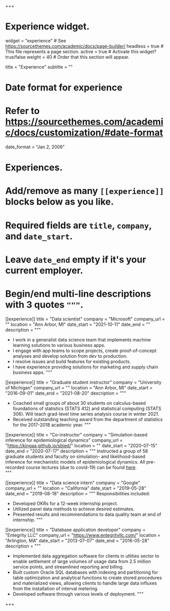 +++
# Experience widget.
widget = "experience"  # See https://sourcethemes.com/academic/docs/page-builder/
headless = true  # This file represents a page section.
active = true  # Activate this widget? true/false
weight = 40  # Order that this section will appear.

title = "Experience"
subtitle = ""

# Date format for experience
#   Refer to https://sourcethemes.com/academic/docs/customization/#date-format
date_format = "Jan 2, 2006"

# Experiences.
#   Add/remove as many `[[experience]]` blocks below as you like.
#   Required fields are `title`, `company`, and `date_start`.
#   Leave `date_end` empty if it's your current employer.
#   Begin/end multi-line descriptions with 3 quotes `"""`.
[[experience]]
  title = "Data scientist"
  company = "Microsoft"
  company_url = ""
  location = "Ann Arbor, MI"
  date_start = "2021-10-11"
  date_end = ""
  description = """

  * I work in a generalist data science team that implements machine learning solutions to various business apps.
  * I engage with app teams to scope projects, create proof-of-concept analyses and develop solution from dev to production.
  * I resolve issues and build features for existing products.
  * I have experience providing solutions for marketing and supply chain business apps.
  """

[[experience]]
  title = "Graduate student instructor"
  company = "University of Michigan"
  company_url = ""
  location = "Ann Arbor, MI"
  date_start = "2016-09-01"
  date_end = "2021-08-20"
  description = """

  * Coached small groups of about 30 students on calculus-based foundations of statistics (STATS 412) and statistical computing (STATS 306). Will teach grad-level time series analysis course in winter 2021.
  * Received outstanding teaching award from the department of statistics for the 2017-2018 academic year.
  """

[[experience]]
  title = "Co-instructor"
  company = "Simulation-based inference for epidemiological dynamics"
  company_url = "https://kingaa.github.io/sbied/"
  location = ""
  date_start = "2020-07-15"
  date_end = "2020-07-17"
  description = """
  Instructed a group of 58 graduate students and faculty on simulation- and likelihood-based inference for mechanistic models of epidemiological dynamics. All pre-recorded course lectures (due to covid-19) can be found [here](https://kingaa.github.io/sbied/).  
  """

[[experience]]
  title = "Data science intern"
  company = "Google"
  company_url = ""
  location = "California"
  date_start = "2019-05-28"
  date_end = "2019-08-18"
  description = """
  Responsibilities included:
    
  * Developed OKRs for a 12-week internship project.
  * Utilized panel data methods to achieve desired estimates.
  * Presented results and recommendations to data quality team at end of internship.
  """

[[experience]]
  title = "Database application developer"
  company = "Entegrity LLC"
  company_url = "https://www.entegrityllc.com/"
  location = "Arlington, MA"
  date_start = "2013-07-07"
  date_end = "2016-05-28"
  description = """

  * Implemented data aggregation software for clients in utlities sector to enable settlement of large volumes of usage data from 2.5 million service points, and streamlined reporting and billing.
  * Built custom Oracle SQL databases with indexing and partitioning for table optimization and analytical functions to create stored procedures and materialized views, allowing clients to handle large data influxes from the installation of interval metering.
  * Developed software through various levels of deployment.
  """

+++
